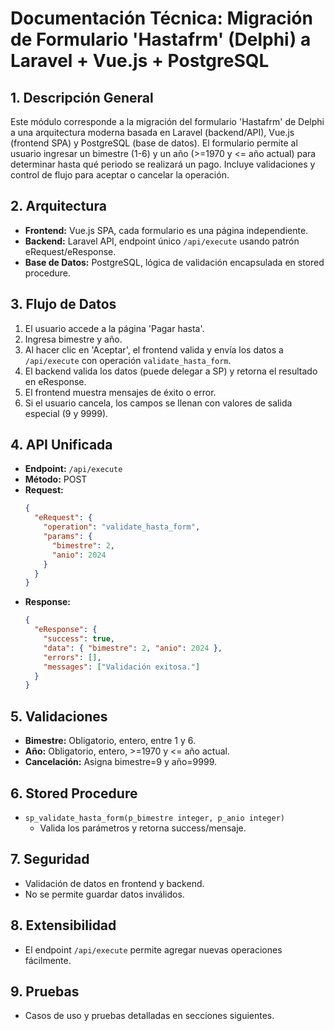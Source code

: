 # Documentación Técnica: Migración de Formulario 'Hastafrm' (Delphi) a Laravel + Vue.js + PostgreSQL

## 1. Descripción General
Este módulo corresponde a la migración del formulario 'Hastafrm' de Delphi a una arquitectura moderna basada en Laravel (backend/API), Vue.js (frontend SPA) y PostgreSQL (base de datos). El formulario permite al usuario ingresar un bimestre (1-6) y un año (>=1970 y <= año actual) para determinar hasta qué periodo se realizará un pago. Incluye validaciones y control de flujo para aceptar o cancelar la operación.

## 2. Arquitectura
- **Frontend:** Vue.js SPA, cada formulario es una página independiente.
- **Backend:** Laravel API, endpoint único `/api/execute` usando patrón eRequest/eResponse.
- **Base de Datos:** PostgreSQL, lógica de validación encapsulada en stored procedure.

## 3. Flujo de Datos
1. El usuario accede a la página 'Pagar hasta'.
2. Ingresa bimestre y año.
3. Al hacer clic en 'Aceptar', el frontend valida y envía los datos a `/api/execute` con operación `validate_hasta_form`.
4. El backend valida los datos (puede delegar a SP) y retorna el resultado en eResponse.
5. El frontend muestra mensajes de éxito o error.
6. Si el usuario cancela, los campos se llenan con valores de salida especial (9 y 9999).

## 4. API Unificada
- **Endpoint:** `/api/execute`
- **Método:** POST
- **Request:**
  ```json
  {
    "eRequest": {
      "operation": "validate_hasta_form",
      "params": {
        "bimestre": 2,
        "anio": 2024
      }
    }
  }
  ```
- **Response:**
  ```json
  {
    "eResponse": {
      "success": true,
      "data": { "bimestre": 2, "anio": 2024 },
      "errors": [],
      "messages": ["Validación exitosa."]
    }
  }
  ```

## 5. Validaciones
- **Bimestre:** Obligatorio, entero, entre 1 y 6.
- **Año:** Obligatorio, entero, >=1970 y <= año actual.
- **Cancelación:** Asigna bimestre=9 y año=9999.

## 6. Stored Procedure
- `sp_validate_hasta_form(p_bimestre integer, p_anio integer)`
  - Valida los parámetros y retorna success/mensaje.

## 7. Seguridad
- Validación de datos en frontend y backend.
- No se permite guardar datos inválidos.

## 8. Extensibilidad
- El endpoint `/api/execute` permite agregar nuevas operaciones fácilmente.

## 9. Pruebas
- Casos de uso y pruebas detalladas en secciones siguientes.
